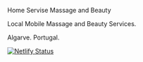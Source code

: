 Home Servise Massage and Beauty

Local Mobile Massage and Beauty Services.

Algarve. Portugal.

[![Netlify Status](https://api.netlify.com/api/v1/badges/db5f7355-d242-4bd0-a10f-0287ff8c7fda/deploy-status)](https://app.netlify.com/sites/algarvehomemassageandbeauty/deploys)